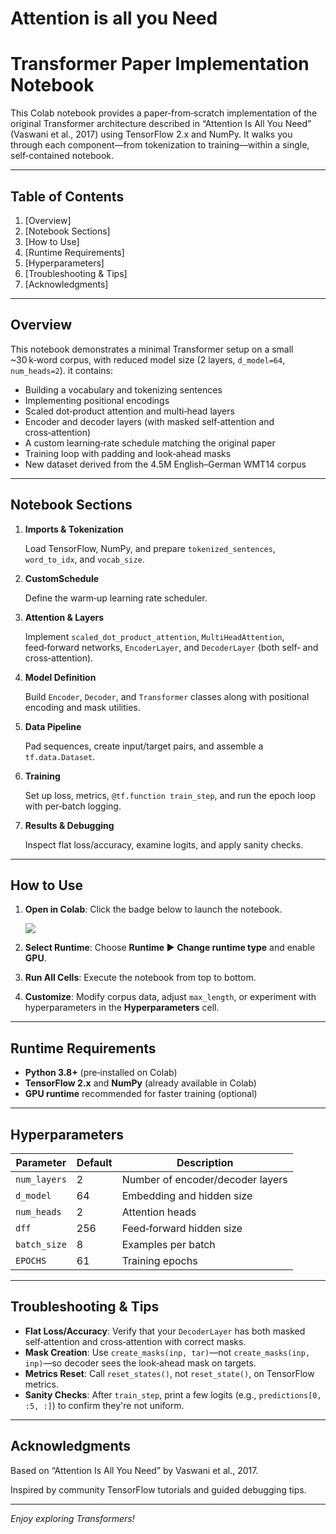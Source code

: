 # Attention is all you Need

# Transformer Paper Implementation Notebook

This Colab notebook provides a paper‑from‑scratch implementation of the original Transformer architecture described in “Attention Is All You Need” (Vaswani et al., 2017) using TensorFlow 2.x and NumPy. It walks you through each component—from tokenization to training—within a single, self‑contained notebook.

---

## Table of Contents

1. [Overview]
2. [Notebook Sections]
3. [How to Use]
4. [Runtime Requirements]
5. [Hyperparameters]
6. [Troubleshooting & Tips]
7. [Acknowledgments]

---

## Overview

This notebook demonstrates a minimal Transformer setup on a small ~30 k‑word corpus, with reduced model size (2 layers, `d_model=64`, `num_heads=2`). it contains:

- Building a vocabulary and tokenizing sentences
- Implementing positional encodings
- Scaled dot‑product attention and multi‑head layers
- Encoder and decoder layers (with masked self‑attention and cross‑attention)
- A custom learning‑rate schedule matching the original paper
- Training loop with padding and look‑ahead masks
- New dataset derived from the 4.5M English–German WMT14 corpus

---

## Notebook Sections

1. **Imports & Tokenization**
    
    Load TensorFlow, NumPy, and prepare `tokenized_sentences`, `word_to_idx`, and `vocab_size`.
    
2. **CustomSchedule**
    
    Define the warm‑up learning rate scheduler.
    
3. **Attention & Layers**
    
    Implement `scaled_dot_product_attention`, `MultiHeadAttention`, feed‑forward networks, `EncoderLayer`, and `DecoderLayer` (both self‑ and cross‑attention).
    
4. **Model Definition**
    
    Build `Encoder`, `Decoder`, and `Transformer` classes along with positional encoding and mask utilities.
    
5. **Data Pipeline**
    
    Pad sequences, create input/target pairs, and assemble a `tf.data.Dataset`.
    
6. **Training**
    
    Set up loss, metrics, `@tf.function train_step`, and run the epoch loop with per‑batch logging.
    
7. **Results & Debugging**
    
    Inspect flat loss/accuracy, examine logits, and apply sanity checks.
    

---

## How to Use

1. **Open in Colab**: Click the badge below to launch the notebook.
    
    ![](https://colab.research.google.com/assets/colab-badge.svg)
    
2. **Select Runtime**: Choose **Runtime ▶️ Change runtime type** and enable **GPU**.
3. **Run All Cells**: Execute the notebook from top to bottom.
4. **Customize**: Modify corpus data, adjust `max_length`, or experiment with hyperparameters in the **Hyperparameters** cell.

---

## Runtime Requirements

- **Python 3.8+** (pre‑installed on Colab)
- **TensorFlow 2.x** and **NumPy** (already available in Colab)
- **GPU runtime** recommended for faster training (optional)

---

## Hyperparameters

| Parameter | Default | Description |
| --- | --- | --- |
| `num_layers` | 2 | Number of encoder/decoder layers |
| `d_model` | 64 | Embedding and hidden size |
| `num_heads` | 2 | Attention heads |
| `dff` | 256 | Feed‑forward hidden size |
| `batch_size` | 8 | Examples per batch |
| `EPOCHS` | 61 | Training epochs |

---

## Troubleshooting & Tips

- **Flat Loss/Accuracy**: Verify that your `DecoderLayer` has both masked self‑attention and cross‑attention with correct masks.
- **Mask Creation**: Use `create_masks(inp, tar)`—not `create_masks(inp, inp)`—so decoder sees the look‑ahead mask on targets.
- **Metrics Reset**: Call `reset_states()`, not `reset_state()`, on TensorFlow metrics.
- **Sanity Checks**: After `train_step`, print a few logits (e.g., `predictions[0, :5, :]`) to confirm they're not uniform.

---

## Acknowledgments

Based on “Attention Is All You Need” by Vaswani et al., 2017.

Inspired by community TensorFlow tutorials and guided debugging tips.

---

*Enjoy exploring Transformers!*

